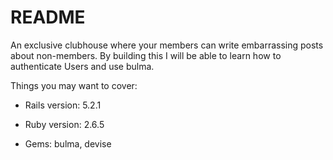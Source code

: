 # README

 An exclusive clubhouse where your members can write embarrassing posts about non-members. By building this I will be able to learn how to authenticate Users and use bulma.

Things you may want to cover:

* Rails version: 5.2.1
* Ruby version: 2.6.5

* Gems:
  bulma,
  devise

